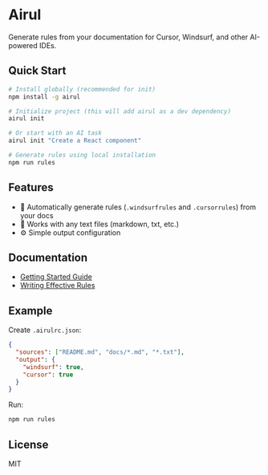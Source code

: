 # Airul

Generate rules from your documentation for Cursor, Windsurf, and other AI-powered IDEs.

## Quick Start

```bash
# Install globally (recommended for init)
npm install -g airul

# Initialize project (this will add airul as a dev dependency)
airul init

# Or start with an AI task
airul init "Create a React component"

# Generate rules using local installation
npm run rules
```

## Features

- 🎯 Automatically generate rules (`.windsurfrules` and `.cursorrules`) from your docs
- 📝 Works with any text files (markdown, txt, etc.)
- ⚙️ Simple output configuration

## Documentation

- [Getting Started Guide](docs/getting-started.md)
- [Writing Effective Rules](docs/rules-guide.md)

## Example

Create `.airulrc.json`:
```json
{
  "sources": ["README.md", "docs/*.md", "*.txt"],
  "output": {
    "windsurf": true,
    "cursor": true
  }
}
```

Run:
```bash
npm run rules
```

## License

MIT
